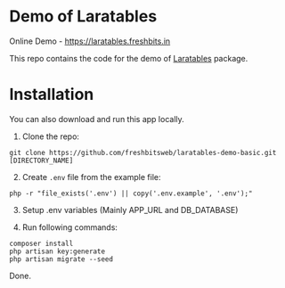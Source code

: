 # Demo of Laratables

Online Demo - https://laratables.freshbits.in

This repo contains the code for the demo of [Laratables](https://github.com/freshbitsweb/laratables-demo-basic) package.

# Installation

You can also download and run this app locally.

1) Clone the repo:
```
git clone https://github.com/freshbitsweb/laratables-demo-basic.git [DIRECTORY_NAME]
```

2) Create `.env` file from the example file:
```
php -r "file_exists('.env') || copy('.env.example', '.env');"
```

3) Setup .env variables (Mainly APP_URL and DB_DATABASE)

4) Run following commands:
```
composer install
php artisan key:generate
php artisan migrate --seed
```

Done.